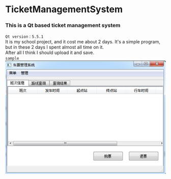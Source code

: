 # TicketManagementSystem
### This is a Qt based ticket management system
`Qt version` : `5.5.1`<br>
It is my school project, and it cost me about 2 days. It's a simple program, but in these 2 days I spent almost all time on it.<br>
After all I think I should upload it and save.<br>
`sample`<br>
![sample](https://raw.githubusercontent.com/zhht1204/TicketManagementSystem/master/raw/images/sample.jpg)
